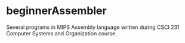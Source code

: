 # beginnerAssembler
Several programs in MIPS Assembly language written during CSCI 231 Computer Systems and Organization course. 


